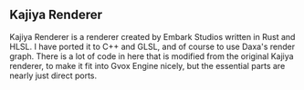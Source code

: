## Kajiya Renderer

Kajiya Renderer is a renderer created by Embark Studios written in Rust and HLSL. I have ported it to C++ and GLSL, and of course to use Daxa's render graph. There is a lot of code in here that is modified from the original Kajiya renderer, to make it fit into Gvox Engine nicely, but the essential parts are nearly just direct ports.
